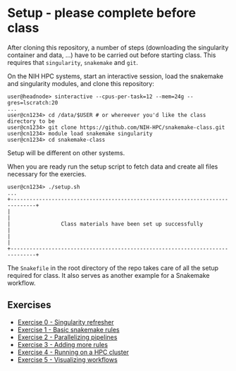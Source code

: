 
Setup - please complete before class
================================================================================


After cloning this repository, a number of steps (downloading the singularity
container and data, ...) have to be carried out before starting class. This
requires that `singularity`, `snakemake` and `git`.

On the NIH HPC systems, start an interactive session, load the snakemake and
singularity modules, and clone this repository:

```
user@headnode> sinteractive --cpus-per-task=12 --mem=24g --gres=lscratch:20
...
user@cn1234> cd /data/$USER # or whereever you'd like the class directory to be
user@cn1234> git clone https://github.com/NIH-HPC/snakemake-class.git
user@cn1234> module load snakemake singularity
user@cn1234> cd snakemake-class
```

Setup will be different on other systems.

When you are ready run the setup script to fetch data and create all files
necessary for the exercies.

```
user@cn1234> ./setup.sh
...
+------------------------------------------------------------------------------+
|                                                                              |
|                Class materials have been set up successfully                 |
|                                                                              |
+------------------------------------------------------------------------------+
```

The `Snakefile` in the root directory of the repo takes care of all the setup
required for class. It also serves as another example for a Snakemake workflow.

## Exercises

* [Exercise 0 - Singularity refresher](/exercise00/README.md)
* [Exercise 1 - Basic snakemake rules](/exercise01/README.md)
* [Exercise 2 - Parallelizing pipelines](/exercise02/README.md)
* [Exercise 3 - Adding more rules](/exercise03/README.md)
* [Exercise 4 - Running on a HPC cluster](/exercise04/README.md)
* [Exercise 5 - Visualizing workflows](/exercise05/README.md)
